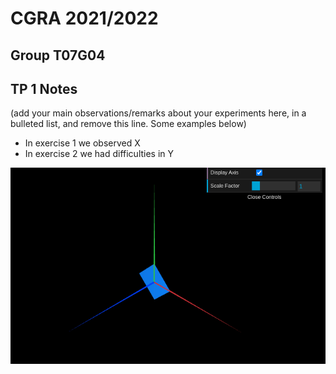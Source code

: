 # CGRA 2021/2022

## Group T07G04

## TP 1 Notes

(add your main observations/remarks about your experiments here, in a bulleted list, and remove this line. Some examples below)

- In exercise 1 we observed X
- In exercise 2 we had difficulties in Y

![Screenshot 1](screenshots/cgra-t0xgxx-tp1-n.png)
